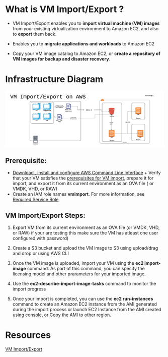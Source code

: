 # What is VM Import/Export ?

+ VM Import/Export enables you to **import virtual machine (VM) images** from your existing virtualization environment to Amazon EC2, and also to **export** them back.

+ Enables you to **migrate applications and workloads** to Amazon EC2

+ Copy your VM image catalog to Amazon EC2, or **create a repository of VM images for backup and disaster recovery**.

# Infrastructure Diagram

![Vm-import-export](./VM-import-export.png)


## Prerequisite: 

+ [Download , install and configure AWS Command Line Interface](http://docs.aws.amazon.com/cli/latest/userguide/installing.html) + Verify that your VM satisfies the [prerequisites for VM import](http://docs.aws.amazon.com/AWSEC2/latest/UserGuide/VMImportPrerequisites.html), prepare it for import, and export it from its current environment as an OVA file ( or VMDK, VHD, or RAW)
+ Create an IAM role names **vmimport**. For more information, see [Required Service Role](https://docs.aws.amazon.com/vm-import/latest/userguide/vmie_prereqs.html#vmimport-role)

## VM Import/Export Steps:

1. Export VM from its current environment as an OVA file (or VMDK, VHD, or RAW) if your are testing this make sure the VM has atleast one user configured with password)

2. Create a S3 bucket and upload the VM image to S3 using upload/drag and drop or using AWS CLI

3. Once the VM image is uploaded, import your VM using the **ec2 import-image** command. As part of this command, you can specify the licensing model and other prarameters for your imported image.

4. Use the **ec2-describe-import-image-tasks** command to monitor the import progress

5. Once your import is completed, you can use the **ec2 run-instances** command to create an Amazon EC2 instance from the AMI generated during the import process or launch EC2 Instance from the AMI created using console, or Copy the AMI to other region.

# Resources
[VM Import/Export](https://aws.amazon.com/ec2/vm-import/)

